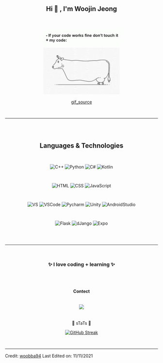 <h2 align="center"> Hi 👋 , I'm Woojin Jeong <br/></h2> 
<br> <br>
  <!-- <a href="https://github.com/woobba94" target="_blank">
    <img alt="GitHub followers" src="https://img.shields.io/github/followers/woobba94?label=Github%20followers&style=for-the-badge">
  </a> <br> <br>
  <a href="https://github.com/woobba94" target="_blank">
    <img src="https://komarev.com/ghpvc/?username=woobba94&label=Views&color=brightgreen&style=flat-square" alt="views on github" />
  </a>
  </h3> -->

<div align="center">
<img src="do-not-touch-it-programmer.gif" width="50%"/>

[gif_source](https://tenor.com/view/do-not-touch-it-programmer-walking-cow-coding-gif-17252607, "gif_source link")

</div>
<br>

-----------------------------
<br><br>

<h2 align="center">Languages & Technologies</h2><br>
<div align="center">

![C++](https://img.shields.io/badge/-C++-100000?style=flat-square&logo=cplusplus)
![Python](https://img.shields.io/badge/Python-100000?style=flat-square&logo=python&logoColor=white)
![C#](https://img.shields.io/badge/C%23-100000?&style=flat-square&logo=c-sharp&logoColor=white)
![Kotlin](https://img.shields.io/badge/Kotlin-100000?&style=flat-square&logo=kotlin&logoColor=white)

<br>

![HTML](https://img.shields.io/badge/HTML-blue?style=flat-square&logo=html5&logoColor=white)
![CSS](https://img.shields.io/badge/CSS-blue?&style=flat-square&logo=css3&logoColor=white)
![JavaScript](https://img.shields.io/badge/-JavaScript-blue?style=flat-square&logo=javascript&logoColor=white)

<br>

![VS](https://img.shields.io/badge/VisualStudio-092E20?style=flat-square&logo=VisualStudio&logoColor=white)
![VSCode](https://img.shields.io/badge/VSCode-092E20?style=flat-square&logo=visualstudiocode&logoColor=white)
![Pycharm](https://img.shields.io/badge/Pycharm-092E20?style=flat-square&logo=Pycharm&logoColor=white)
![Unity](https://img.shields.io/badge/Unity-092E20?style=flat-square&logo=unity&logoColor=white)
![AndroidStudio](https://img.shields.io/badge/AndroidStudio-092E20?style=flat-square&logo=androidstudio&logoColor=white)

<br>

![Flask](https://img.shields.io/badge/Flask-gray?style=flat-square&logo=Flask&logoColor=white)
![dJango](https://img.shields.io/badge/Django-gray?style=flat-square&logo=django&logoColor=white)
![Expo](https://img.shields.io/badge/Expo-gray?style=flat-square&logo=expo&logoColor=white)
<br>

</div>
<br>



<br>


</div>



-------------------------------------------------------------------------


<br>
<div align="center">

 ### ✨ I love coding + learning ✨ 


<br>
<br>
<h4> Contect </h4>

<br>
<img src="https://img.shields.io/badge/jwj3199@gmail.com-D14836.svg?&style=for-the-badge&logo=gmail&logoColor=white" />
<br> <br>

<br>
🌟 sTaTs 🌟

<br>


[![GitHub Streak](https://github-readme-streak-stats.herokuapp.com?user=woobba94&theme=dark&date_format=%5BY.%5Dn.j&ring=D8DD6753&fire=00B0DD)](https://git.io/streak-stats)



</div>




<br>




<!-- <br>

	
	
---------------------------------------------------------------------------------------------------------------------------------------------------------------------------

<br>


<div align="center">
	

![woobba94's wakatime stats](https://github-readme-stats.vercel.app/api/wakatime?username=woobba94&layout=compact&theme=synthwave&v=2)


</div> -->



------
Credit: [woobba94](https://github.com/woobba94)
Last Edited on: 11/11/2021
